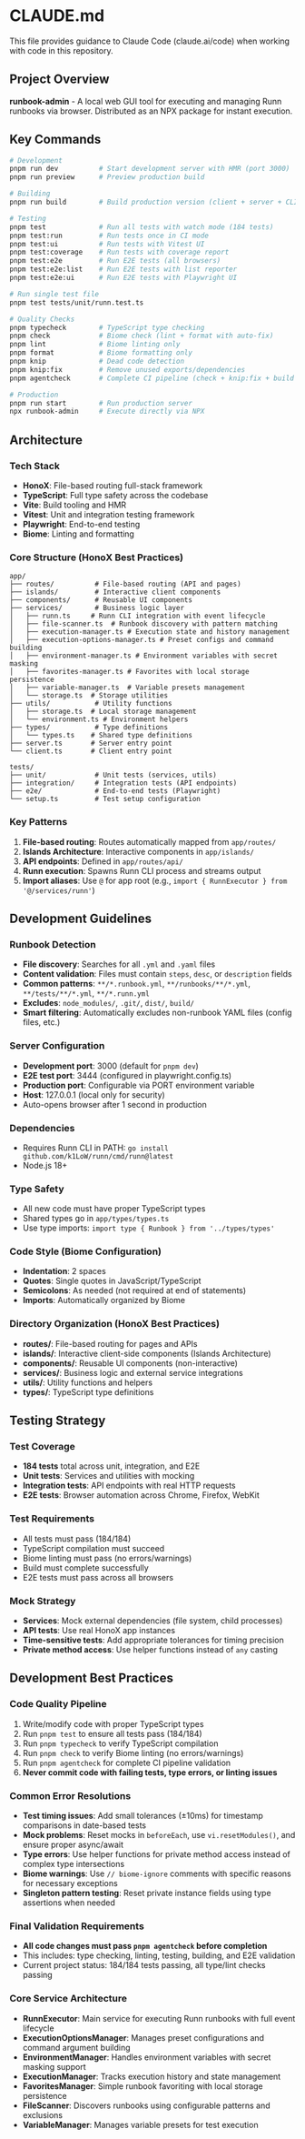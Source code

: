 # CLAUDE.md

This file provides guidance to Claude Code (claude.ai/code) when working with code in this repository.

## Project Overview

**runbook-admin** - A local web GUI tool for executing and managing Runn runbooks via browser. Distributed as an NPX package for instant execution.

## Key Commands

```bash
# Development
pnpm run dev          # Start development server with HMR (port 3000)
pnpm run preview      # Preview production build

# Building
pnpm run build        # Build production version (client + server + CLI)

# Testing
pnpm test             # Run all tests with watch mode (184 tests)
pnpm test:run         # Run tests once in CI mode
pnpm test:ui          # Run tests with Vitest UI
pnpm test:coverage    # Run tests with coverage report
pnpm test:e2e         # Run E2E tests (all browsers)
pnpm test:e2e:list    # Run E2E tests with list reporter
pnpm test:e2e:ui      # Run E2E tests with Playwright UI

# Run single test file
pnpm test tests/unit/runn.test.ts

# Quality Checks
pnpm typecheck        # TypeScript type checking
pnpm check            # Biome check (lint + format with auto-fix)
pnpm lint             # Biome linting only
pnpm format           # Biome formatting only
pnpm knip             # Dead code detection
pnpm knip:fix         # Remove unused exports/dependencies
pnpm agentcheck       # Complete CI pipeline (check + knip:fix + build + test + e2e)

# Production
pnpm run start        # Run production server
npx runbook-admin     # Execute directly via NPX
```

## Architecture

### Tech Stack

- **HonoX**: File-based routing full-stack framework
- **TypeScript**: Full type safety across the codebase
- **Vite**: Build tooling and HMR
- **Vitest**: Unit and integration testing framework
- **Playwright**: End-to-end testing
- **Biome**: Linting and formatting

### Core Structure (HonoX Best Practices)

```
app/
├── routes/          # File-based routing (API and pages)
├── islands/         # Interactive client components
├── components/      # Reusable UI components
├── services/        # Business logic layer
│   ├── runn.ts     # Runn CLI integration with event lifecycle
│   ├── file-scanner.ts  # Runbook discovery with pattern matching
│   ├── execution-manager.ts # Execution state and history management
│   ├── execution-options-manager.ts # Preset configs and command building
│   ├── environment-manager.ts # Environment variables with secret masking
│   ├── favorites-manager.ts # Favorites with local storage persistence
│   ├── variable-manager.ts  # Variable presets management
│   └── storage.ts  # Storage utilities
├── utils/           # Utility functions
│   ├── storage.ts  # Local storage management
│   └── environment.ts # Environment helpers
├── types/           # Type definitions
│   └── types.ts    # Shared type definitions
├── server.ts       # Server entry point
└── client.ts       # Client entry point

tests/
├── unit/            # Unit tests (services, utils)
├── integration/     # Integration tests (API endpoints)
├── e2e/             # End-to-end tests (Playwright)
└── setup.ts         # Test setup configuration
```

### Key Patterns

1. **File-based routing**: Routes automatically mapped from `app/routes/`
2. **Islands Architecture**: Interactive components in `app/islands/`
3. **API endpoints**: Defined in `app/routes/api/`
4. **Runn execution**: Spawns Runn CLI process and streams output
5. **Import aliases**: Use `@` for app root (e.g., `import { RunnExecutor } from '@/services/runn'`)

## Development Guidelines

### Runbook Detection

- **File discovery**: Searches for all `.yml` and `.yaml` files
- **Content validation**: Files must contain `steps`, `desc`, or `description` fields
- **Common patterns**: `**/*.runbook.yml`, `**/runbooks/**/*.yml`, `**/tests/**/*.yml`, `**/*.runn.yml`
- **Excludes**: `node_modules/`, `.git/`, `dist/`, `build/`
- **Smart filtering**: Automatically excludes non-runbook YAML files (config files, etc.)

### Server Configuration

- **Development port**: 3000 (default for `pnpm dev`)
- **E2E test port**: 3444 (configured in playwright.config.ts)
- **Production port**: Configurable via PORT environment variable
- **Host**: 127.0.0.1 (local only for security)
- Auto-opens browser after 1 second in production

### Dependencies

- Requires Runn CLI in PATH: `go install github.com/k1LoW/runn/cmd/runn@latest`
- Node.js 18+

### Type Safety

- All new code must have proper TypeScript types
- Shared types go in `app/types/types.ts`
- Use type imports: `import type { Runbook } from '../types/types'`

### Code Style (Biome Configuration)

- **Indentation**: 2 spaces
- **Quotes**: Single quotes in JavaScript/TypeScript
- **Semicolons**: As needed (not required at end of statements)
- **Imports**: Automatically organized by Biome

### Directory Organization (HonoX Best Practices)

- **routes/**: File-based routing for pages and APIs
- **islands/**: Interactive client-side components (Islands Architecture)
- **components/**: Reusable UI components (non-interactive)
- **services/**: Business logic and external service integrations
- **utils/**: Utility functions and helpers
- **types/**: TypeScript type definitions

## Testing Strategy

### Test Coverage
- **184 tests** total across unit, integration, and E2E
- **Unit tests**: Services and utilities with mocking
- **Integration tests**: API endpoints with real HTTP requests
- **E2E tests**: Browser automation across Chrome, Firefox, WebKit

### Test Requirements
- All tests must pass (184/184)
- TypeScript compilation must succeed
- Biome linting must pass (no errors/warnings)
- Build must complete successfully
- E2E tests must pass across all browsers

### Mock Strategy
- **Services**: Mock external dependencies (file system, child processes)
- **API tests**: Use real HonoX app instances
- **Time-sensitive tests**: Add appropriate tolerances for timing precision
- **Private method access**: Use helper functions instead of `any` casting

## Development Best Practices

### Code Quality Pipeline
1. Write/modify code with proper TypeScript types
2. Run `pnpm test` to ensure all tests pass (184/184)
3. Run `pnpm typecheck` to verify TypeScript compilation
4. Run `pnpm check` to verify Biome linting (no errors/warnings)
5. Run `pnpm agentcheck` for complete CI pipeline validation
6. **Never commit code with failing tests, type errors, or linting issues**

### Common Error Resolutions
- **Test timing issues**: Add small tolerances (±10ms) for timestamp comparisons in date-based tests
- **Mock problems**: Reset mocks in `beforeEach`, use `vi.resetModules()`, and ensure proper async/await
- **Type errors**: Use helper functions for private method access instead of complex type intersections
- **Biome warnings**: Use `// biome-ignore` comments with specific reasons for necessary exceptions
- **Singleton pattern testing**: Reset private instance fields using type assertions when needed

### Final Validation Requirements
- **All code changes must pass `pnpm agentcheck` before completion**
- This includes: type checking, linting, testing, building, and E2E validation  
- Current project status: 184/184 tests passing, all type/lint checks passing

### Core Service Architecture

- **RunnExecutor**: Main service for executing Runn runbooks with full event lifecycle
- **ExecutionOptionsManager**: Manages preset configurations and command argument building
- **EnvironmentManager**: Handles environment variables with secret masking support
- **ExecutionManager**: Tracks execution history and state management
- **FavoritesManager**: Simple runbook favoriting with local storage persistence
- **FileScanner**: Discovers runbooks using configurable patterns and exclusions
- **VariableManager**: Manages variable presets for test execution